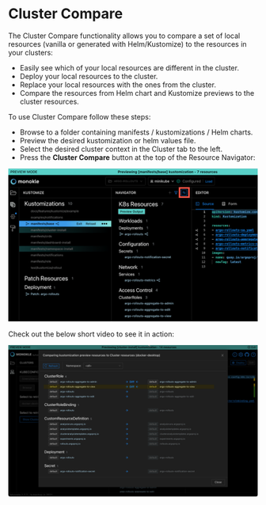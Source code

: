 # Cluster Compare

The Cluster Compare functionality allows you to compare a set of local resources (vanilla or generated with 
Helm/Kustomize) to the resources in your clusters:

- Easily see which of your local resources are different in the cluster.
- Deploy your local resources to the cluster.
- Replace your local resources with the ones from the cluster.
- Compare the resources from Helm chart and Kustomize previews to the cluster resources.

To use Cluster Compare follow these steps:

- Browse to a folder containing manifests / kustomizations / Helm charts.
- Preview the desired kustomization or helm values file.
- Select the desired cluster context in the Cluster tab to the left.
- Press the **Cluster Compare** button at the top of the Resource Navigator:

![Cluster Compare](img/cluster-compare-button-1.6.0.png)

Check out the below short video to see it in action:

[![Monokle Cluster Compare](img/cluster-compare.png)](https://youtu.be/9ha3-aPgSt8)
